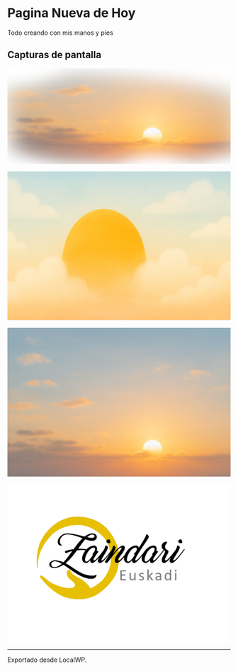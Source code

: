 # Pagina Nueva de Hoy

Todo creando con mis manos y pies

## Capturas de pantalla

![Background.png](screenshots/Background.png)

![ChatGPT_Image_31_._2025_._09_37_29.png](screenshots/ChatGPT_Image_31_._2025_._09_37_29.png)

![ChatGPT_Image_31_._2025_._09_40_06.png](screenshots/ChatGPT_Image_31_._2025_._09_40_06.png)

![output-onlinepngtools.png](screenshots/output-onlinepngtools.png)

---

Exportado desde LocalWP.
